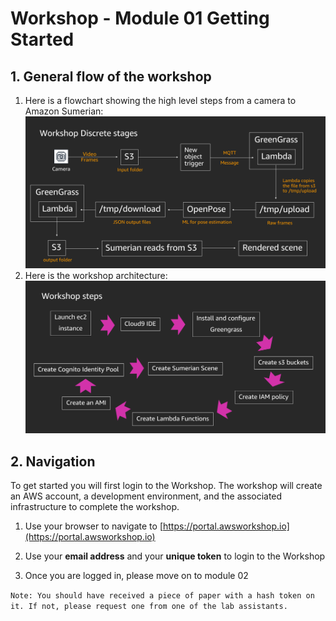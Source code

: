 # Workshop - Module 01 Getting Started
## 1. General flow of the workshop
1. Here is a flowchart showing the high level steps from a camera to Amazon Sumerian: 
![](../images/1_1.png)
1. Here is the workshop architecture:
![](../images/1_2.png)


## 2. Navigation
To get started you will first login to the Workshop. The workshop will create an AWS account, a development environment, and the associated infrastructure to complete the workshop.

1. Use your browser to navigate to [https://portal.awsworkshop.io](https://portal.awsworkshop.io)

1. Use your **email address** and your **unique token** to login to the Workshop

1. Once you are logged in, please move on to module 02


`Note: You should have received a piece of paper with a hash token on it. If not, please request one from one of the lab assistants.`



